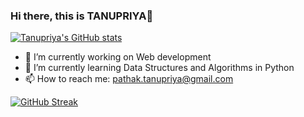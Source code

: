 ### Hi there, this is TANUPRIYA👋

[![Tanupriya's GitHub stats](https://github-readme-stats.vercel.app/api?username=tanupriya9102&show_icons=true&theme=radical&hide=issues,contribs)](https://github.com/anuraghazra/github-readme-stats)

- 🔭 I’m currently working on Web development
- 🌱 I’m currently learning Data Structures and Algorithms in Python
- 📫 How to reach me: pathak.tanupriya@gmail.com

[![GitHub Streak](http://github-readme-streak-stats.herokuapp.com?user=tanupriya9102&theme=radical&hide_border=true&date_format=M%20j%5B%2C%20Y%5D)](https://git.io/streak-stats)
